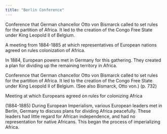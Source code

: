 ```yaml
---
title: "Berlin Conference"
---
```

Conference that German chancellor Otto von Bismarck called to set rules for the partition of Africa. It led to the creation of the Congo Free State under King Leopold II of Belgium.

A meeting from 1884-1885 at which representatives of European nations agreed on rules colonization of Africa.

In 1884, European powers met in Germany for this gathering. They created a plan for dividing up the remaining territory in Africa.

Conference that German chancellor Otto von Bismarck called to set rules for the partition of Africa. It led to the creation of the Congo Free State under King Leopold II of Belgium. (See also Bismarck, Otto von.) (p. 732)

Meeting at which Europeans agreed on rules for colonizing Africa

(1884-1885) During European Imperialism, various European leaders met in Berlin, Germany to discuss plans for dividing Africa peacefully. These leaders had little regard for African independence, and had no representation for native Africans. This began the process of imperializing Africa.

